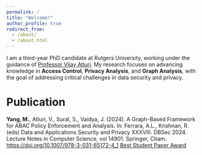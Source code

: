 ```yaml
---
permalink: /
title: "Welcome!"
author_profile: true
redirect_from: 
  - /about/
  - /about.html
---
```


I am a third-year PhD candidate at Rutgers University, working under the guidance of [Professor Vijay Atluri](https://sites.rutgers.edu/vijay-atluri/). My research focuses on advancing knowledge in **Access Control**, **Privacy Analysis**, and **Graph Analysis**, with the goal of addressing critical challenges in data security and privacy. 


Publication
======
**Yang, M.**, Atluri, V., Sural, S., Vaidya, J. (2024). A Graph-Based Framework for ABAC Policy Enforcement and Analysis. In: Ferrara, A.L., Krishnan, R. (eds) Data and Applications Security and Privacy XXXVIII. DBSec 2024. Lecture Notes in Computer Science, vol 14901. Springer, Cham. https://doi.org/10.1007/978-3-031-65172-4_1 [Best Student Paper Award](https://dbsec2024.github.io/best.html)





